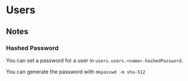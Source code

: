 # Users

## Notes

### Hashed Password

You can set a password for a user in `users.users.<name>.hashedPassword`.

You can generate the password with `mkpasswd -m sha-512`
